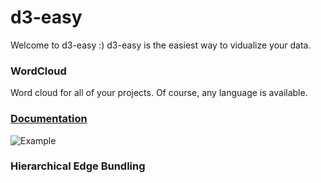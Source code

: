 # d3-easy

Welcome to d3-easy :) d3-easy is the easiest way to vidualize your data.

### WordCloud
Word cloud for all of your projects. Of course, any language is available.

### [Documentation](http://kyu999.github.io/EasyWordCloud/)

![Example](https://qiita-image-store.s3.amazonaws.com/0/33227/1df33e19-e369-f3b8-93e5-f05dc78cd852.png)

### Hierarchical Edge Bundling
